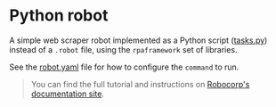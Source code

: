 # Python robot

A simple web scraper robot implemented as a Python script ([tasks.py](./tasks.py)) instead of a `.robot` file, using the `rpaframework` set of libraries.

See the [robot.yaml](./robot.yaml) file for how to configure the `command` to run.

> You can find the full tutorial and instructions on [Robocorp's documentation site](https://robocorp.com/docs/development-howtos/python/python-robot).
